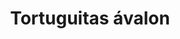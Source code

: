 ---
title: Tortuguitas ávalon
date: 
draft: false

# descripcion
description : Aros colgantes pasantes en plata 925 y ávalon.

materials: Plata 925

color: 

dimensions: Largo total 3cm. Ancho dije 8mm

code: 01-01-0940

type: "Aros"

categories: []

price: $4.860,00

price_eftvo: $4.130,00

# Images
# first image will be shown in the product page
images:
  # - image: "images/path_to_image"
  # La ubicacion de las imagenes es imagenes/Aros/Aros.Colgantes/01-01-0940-tortuguitas-avalon
  - image: "./images/aros/colgantes/01-01-0940-tortuguitas-avalon.jpg"
---